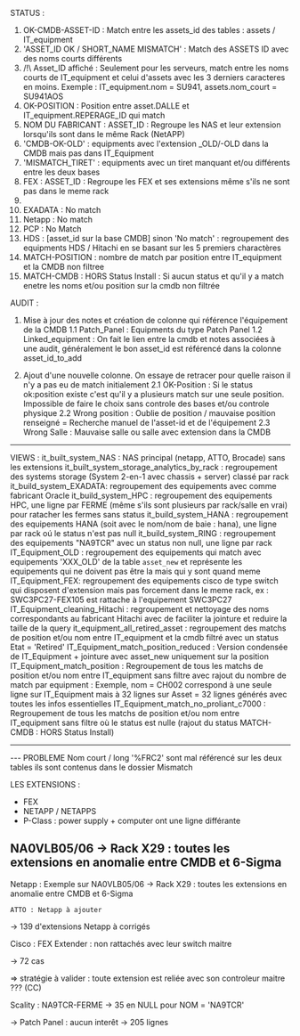 STATUS :
1. OK-CMDB-ASSET-ID : Match entre les assets_id des tables : assets / IT_equipment
2. 'ASSET_ID OK / SHORT_NAME MISMATCH' : Match des ASSETS ID avec des noms courts différents
3. /!\ Asset_ID affiché : Seulement pour les serveurs, match entre les noms courts de IT_equipment et celui 
d'assets avec les 3 derniers caracteres en moins. Exemple : IT_equipment.nom = SU941, assets.nom_court = SU941AOS
4. OK-POSITION : Position entre asset.DALLE et IT_equipment.REPERAGE_ID qui match
5. NOM DU FABRICANT : ASSET_ID : Regroupe les NAS et leur extension lorsqu'ils sont dans le même Rack (NetAPP)
6. 'CMDB-OK-OLD' : equipments avec l'extension _OLD/-OLD dans la CMDB mais pas dans IT_Equipment
7. 'MISMATCH_TIRET' : equipments avec un tiret manquant et/ou différents entre les deux bases
8. FEX : ASSET_ID : Regroupe les FEX et ses extensions même s'ils ne sont pas dans le meme rack
 9. 
  1. EXADATA : No match 
  2. Netapp : No match
  3. PCP : No Match
10. HDS : [asset_id sur la base CMDB] sinon 'No match' : regroupement des equipments HDS / Hitachi en se basant sur les 5 premiers charactères 
11. MATCH-POSITION : nombre de match par position entre IT_equipment et la CMDB non filtree
12. MATCH-CMDB : HORS Status Install : Si aucun status et qu'il y a match enetre les noms et/ou position sur la cmdb non filtrée



AUDIT :
1. Mise à jour des notes et création de colonne qui référence l'équipement de la CMDB
1.1 Patch_Panel : Equipments du type Patch Panel
1.2 Linked_equipment : On fait le lien entre la cmdb et notes associées à une audit, généralement le bon asset_id est référencé dans la colonne asset_id_to_add

2. Ajout d'une nouvelle colonne. On essaye de retracer pour quelle raison il n'y a pas eu de match initialement
2.1 OK-Position : Si le status ok:position existe c'est qu'il y a plusieurs match sur une seule position. Impossible de faire le choix sans controle des bases et/ou controle physique
2.2 Wrong position : Oublie de position / mauvaise position renseigné = Recherche manuel de l'asset-id et de l'équipement
2.3 Wrong Salle  : Mauvaise salle ou salle avec extension dans la CMDB



-------
VIEWS :
it_built_system_NAS : NAS principal (netapp, ATTO, Brocade) sans les extensions
it_built_system_storage_analytics_by_rack : regroupement des systems storage (System 2-en-1 avec chassis + server) classé par rack
it_build_system_EXADATA: regroupement des equipements avec comme fabricant Oracle
it_build_system_HPC : regroupement des equipements HPC, une ligne par FERME (même s'ils sont plusieurs par rack/salle en vrai) pour ratacher les fermes sans status 
it_build_system_HANA : regroupement des equipements HANA (soit avec le nom/nom de baie : hana), une ligne par rack oú le status n'est pas null
it_build_system_RING : regroupement des equipements "NA9TCR" avec un status non null, une ligne par rack
IT_Equipment_OLD : regroupement des equipements qui match avec equipements 'XXX_OLD' de la table `asset_new` et représente les equipements qui ne doivent pas être la mais qui y sont quand meme
IT_Equipment_FEX: regroupement des equipements cisco de type switch qui disposent d'extension mais pas forcement dans le meme rack, ex : SWC3PC27-FEX105 est rattache à l'equipement SWC3PC27
IT_Equipment_cleaning_Hitachi : regroupement et nettoyage des noms correspondants au fabricant Hitachi avec de faciliter la jointure et reduire la taille de la query 
it_equipment_all_retired_asset : regroupement des matchs de position et/ou nom entre IT_equipment et la cmdb filtré avec un status Etat = 'Retired'
IT_Equipment_match_position_reduced : Version condensée de IT_Equipment + jointure avec asset_new uniquement sur la position
IT_Equipment_match_position : Regroupement de tous les matchs de position et/ou nom entre IT_equipment sans filtre avec rajout du nombre de match par equipment : Exemple, nom = CH002 correspond à une seule ligne sur IT_Equipment mais à 32 lignes sur Asset = 32 lignes générés avec toutes les infos essentielles
IT_Equipment_match_no_proliant_c7000 : Regroupement de tous les matchs de position et/ou nom entre IT_equipment sans filtre où le status est nulle (rajout du status MATCH-CMDB : HORS Status Install)

------

--- PROBLEME
Nom court / long '%FRC2' sont mal référencé sur les deux tables ils sont contenus dans le dossier Mismatch

LES EXTENSIONS :
- FEX
- NETAPP / NETAPPS 
- P-Class : power supply + computer ont une ligne différante

NA0VLB05/06 -> Rack X29 : toutes les extensions en anomalie entre CMDB et 6-Sigma
---------------------
Netapp :  Exemple sur NA0VLB05/06 -> Rack X29 : toutes les extensions en anomalie entre CMDB et 6-Sigma

    ATTO : Netapp à ajouter

  -> 139 d'extensions Netapp à corrigés

Cisco : FEX Extender : non rattachés avec leur switch maitre

  -> 72 cas 

  => stratégie à valider : toute extension est reliée avec son controleur maitre ??? (CC)


Scality : NA9TCR-FERME -> 35 en NULL pour NOM = 'NA9TCR'

  


  -> Patch Panel : aucun interêt -> 205 lignes

